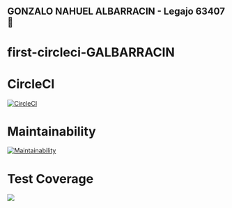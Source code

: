 ## GONZALO NAHUEL ALBARRACIN - Legajo 63407 :orangutan:

# first-circleci-GALBARRACIN

# CircleCI
[![CircleCI](https://dl.circleci.com/status-badge/img/gh/um-computacion-tm/first-circleci-GALBARRACIN/tree/main.svg?style=svg)](https://dl.circleci.com/status-badge/redirect/gh/um-computacion-tm/first-circleci-GALBARRACIN/tree/main)

# Maintainability
[![Maintainability](https://api.codeclimate.com/v1/badges/d6edaca8ccfb367e4ea1/maintainability)](https://codeclimate.com/github/um-computacion-tm/first-circleci-GALBARRACIN/maintainability)

# Test Coverage
<a href="https://codeclimate.com/github/um-computacion-tm/first-circleci-GALBARRACIN/test_coverage"><img src="https://api.codeclimate.com/v1/badges/d6edaca8ccfb367e4ea1/test_coverage" /></a>